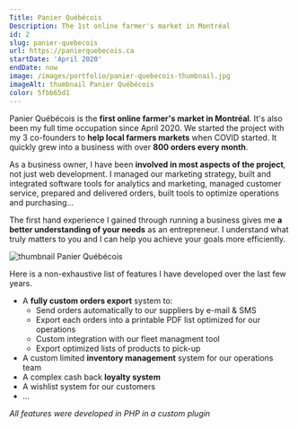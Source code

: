 ```yaml
---
Title: Panier Québécois
Description: The 1st online farmer's market in Montréal
id: 2
slug: panier-quebecois
url: https://panierquebecois.ca
startDate: 'April 2020'
endDate: now
image: /images/portfolio/panier-quebecois-thumbnail.jpg
imageAlt: thumbnail Panier Québécois
color: 5fbb65d1
---
```


Panier Québécois is the **first online farmer's market in Montréal**. It's also been my full time occupation since April 2020. We started the project with my 3 co-founders to **help local farmers markets** when COVID started. It quickly grew into a business with over **800 orders every month**.

As a business owner, I have been **involved in most aspects of the project**, not just web development. I managed our marketing strategy, built and integrated software tools for analytics and marketing, managed customer service, prepared and delivered orders, built tools to optimize operations and purchasing...

The first hand experience I gained through running a business gives me **a better understanding of your needs** as an entrepreneur. I understand what truly matters to you and I can help you achieve your goals more efficiently.

![thumbnail Panier Québécois](/images/portfolio/panier-quebecois-thumbnail.jpg)

Here is a non-exhaustive list of features I have developed over the last few years.

- A **fully custom orders export** system to:
  - Send orders automatically to our suppliers by e-mail & SMS
  - Export each orders into a printable PDF list optimized for our operations
  - Custom integration with our fleet managment tool
  - Export optimized lists of products to pick-up
- A custom limited **inventory management** system for our operations team
- A complex cash back **loyalty system**
- A wishlist system for our customers
- ...

_All features were developed in PHP in a custom plugin_

